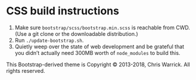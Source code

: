 CSS build instructions
======================

1. Make sure `bootstrap/scss/bootstrap.min.scss` is reachable from CWD. (Use
   a git clone or the downloadable distribution.)
2. Run `./update-bootstrap.sh`.
3. Quietly weep over the state of web development and be grateful that you
   didn’t actually need 300MB worth of `node_modules` to build this.

This Bootstrap-derived theme is Copyright © 2013-2018, Chris Warrick. All
rights reserved.
